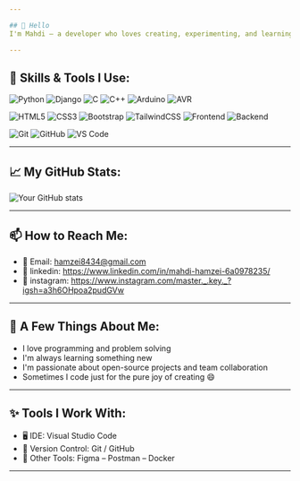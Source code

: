 ```yaml
---

## 👋 Hello  
I'm Mahdi – a developer who loves creating, experimenting, and learning!

---
```


## 🧰 Skills & Tools I Use:

![Python](https://img.shields.io/badge/Python-4B8BBE?style=for-the-badge&logo=python&logoColor=white)
![Django](https://img.shields.io/badge/Django-44B78B?style=for-the-badge&logo=django&logoColor=white)
![C](https://img.shields.io/badge/C-6A9FB5?style=for-the-badge&logo=c&logoColor=white)
![C++](https://img.shields.io/badge/C++-659AD2?style=for-the-badge&logo=c%2B%2B&logoColor=white)
![Arduino](https://img.shields.io/badge/Arduino-00B4AB?style=for-the-badge&logo=arduino&logoColor=white)
![AVR](https://img.shields.io/badge/AVR-FFE873?style=for-the-badge&logo=atmel&logoColor=black)

![HTML5](https://img.shields.io/badge/HTML5-FF7F50?style=for-the-badge&logo=html5&logoColor=white)
![CSS3](https://img.shields.io/badge/CSS3-40A9F3?style=for-the-badge&logo=css3&logoColor=white)
![Bootstrap](https://img.shields.io/badge/Bootstrap-BA55D3?style=for-the-badge&logo=bootstrap&logoColor=white)
![TailwindCSS](https://img.shields.io/badge/TailwindCSS-5EEAD4?style=for-the-badge&logo=tailwind-css&logoColor=black)
![Frontend](https://img.shields.io/badge/Frontend-FFB347?style=for-the-badge&logo=react&logoColor=white)
![Backend](https://img.shields.io/badge/Backend-8FBC8F?style=for-the-badge&logo=django&logoColor=white)

![Git](https://img.shields.io/badge/Git-FD8D14?style=for-the-badge&logo=git&logoColor=white)
![GitHub](https://img.shields.io/badge/GitHub-C084FC?style=for-the-badge&logo=github&logoColor=white)
![VS Code](https://img.shields.io/badge/VS_Code-3C99DC?style=for-the-badge&logo=visual-studio-code&logoColor=white)

---

## 📈 My GitHub Stats:

![Your GitHub stats](https://github-readme-stats.vercel.app/api?username=Hamzei0&show_icons=true&theme=radical)

---

## 📫 How to Reach Me:

- 📧 Email: hamzei8434@gmail.com  
- 💼 linkedin: https://www.linkedin.com/in/mahdi-hamzei-6a0978235/
- 📸 instagram: https://www.instagram.com/master._.key._?igsh=a3h6OHpoa2pudGVw
---

## 🎯 A Few Things About Me:

- I love programming and problem solving  
- I'm always learning something new  
- I'm passionate about open-source projects and team collaboration  
- Sometimes I code just for the pure joy of creating 😄

---

## ✨ Tools I Work With:

- 🖥️ IDE: Visual Studio Code  
- 📁 Version Control: Git / GitHub  
- 🧪 Other Tools: Figma – Postman – Docker

---
